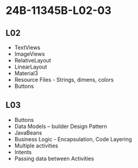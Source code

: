 # 24B-11345B-L02-03

## L02

- TextViews
- ImageViews
- RelativeLayout
- LinearLayout
- Material3
- Resource Files - Strings, dimens, colors
- Buttons

## L03

- Buttons
- Data Models – builder Design Pattern
- JavaBeans
- Business Logic - Encapsulation, Code Layering
- Multiple activities
- Intents
- Passing data between Activities